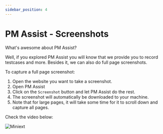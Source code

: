 ```yaml
---
sidebar_position: 4
---
```


# PM Assist - Screenshots

What's awesome about PM Assist? 

Well, if you explored PM Assist you will know that we provide you to record testcases and more. Besides it, we can also do full page screenshots. 

To capture a full page screenshot:

1. Open the website you want to take a screenshot.
2. Open PM Assist 
3. Click on the `Screenshot` button and let PM Assist do the rest.
4. The screenshot will automatically be downloaded to your machine.
5. Note that for large pages, it will take some time for it to scroll down and capture all pages.


Check the video below:

![Miniext](/img/pro.gif)
